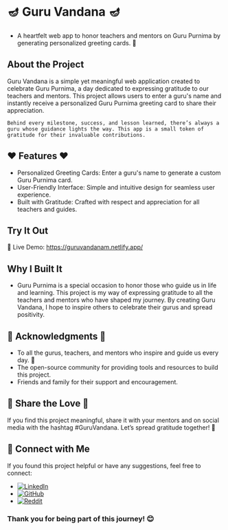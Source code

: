 # 🪔 Guru Vandana 🪔
- A heartfelt web app to honor teachers and mentors on Guru Purnima by generating personalized greeting cards. 🙏

## About the Project
Guru Vandana is a simple yet meaningful web application created to celebrate Guru Purnima, a day dedicated to expressing gratitude to our teachers and mentors. This project allows users to enter a guru's name and instantly receive a personalized Guru Purnima greeting card to share their appreciation.

`Behind every milestone, success, and lesson learned, there’s always a guru whose guidance lights the way. This app is a small token of gratitude for their invaluable contributions.`

## ❤️ Features ❤️

- Personalized Greeting Cards: Enter a guru's name to generate a custom Guru Purnima card.
- User-Friendly Interface: Simple and intuitive design for seamless user experience.
- Built with Gratitude: Crafted with respect and appreciation for all teachers and guides.

## Try It Out
🔗 Live Demo: https://guruvandanam.netlify.app/

## Why I Built It
- Guru Purnima is a special occasion to honor those who guide us in life and learning. This project is my way of expressing gratitude to all the teachers and mentors who have shaped my journey. By creating Guru Vandana, I hope to inspire others to celebrate their gurus and spread positivity.

## 💫 Acknowledgments 💫
- To all the gurus, teachers, and mentors who inspire and guide us every day. 🙏
- The open-source community for providing tools and resources to build this project.
- Friends and family for their support and encouragement.

## 💐 Share the Love 💐
If you find this project meaningful, share it with your mentors and on social media with the hashtag #GuruVandana. Let’s spread gratitude together! 💫

## 📢 Connect with Me
If you found this project helpful or have any suggestions, feel free to connect:

- [![LinkedIn](https://img.shields.io/badge/LinkedIn-anshmnsoni-0077B5.svg?logo=linkedin)](https://www.linkedin.com/in/anshmnsoni)  
- [![GitHub](https://img.shields.io/badge/GitHub-AnshMNSoni-181717.svg?logo=github)](https://github.com/AnshMNSoni)
- [![Reddit](https://img.shields.io/badge/Reddit-u/AnshMNSoni-FF4500.svg?logo=reddit)](https://www.reddit.com/user/AnshMNSoni)
  
### Thank you for being part of this journey! 😊
